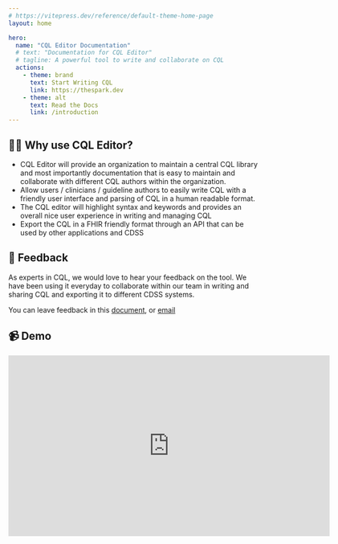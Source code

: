 ```yaml
---
# https://vitepress.dev/reference/default-theme-home-page
layout: home

hero:
  name: "CQL Editor Documentation"
  # text: "Documentation for CQL Editor"
  # tagline: A powerful tool to write and collaborate on CQL
  actions:
    - theme: brand
      text: Start Writing CQL
      link: https://thespark.dev
    - theme: alt
      text: Read the Docs
      link: /introduction
---
```


## 🙋‍♂️ Why use CQL Editor?

- CQL Editor will provide an organization to maintain a central CQL library and most importantly documentation that is easy to maintain and collaborate with different CQL authors within the organization.
- Allow users / clinicians / guideline authors to easily write CQL with a friendly user interface and parsing of CQL in a human readable format.
- The CQL editor will highlight syntax and keywords and provides an overall nice user experience in writing and managing CQL
- Export the CQL in a FHIR friendly format through an API that can be used by other applications and CDSS

## 💬 Feedback

As experts in CQL, we would love to hear your feedback on the tool. We have been using it everyday to collaborate within our team in writing and sharing CQL and exporting it to different CDSS systems.

You can leave feedback in this [document](https://docs.google.com/document/d/1UPHdSGk8icUiDnm8RpGsv48t0IYNdyec7KP_HR0Ofwo/edit?usp=sharing), or [email](mailto:rukshan@ruky.me)

## 📹 Demo

<iframe title="vimeo-player" src="https://player.vimeo.com/video/1081104117?h=9155afde6f" width="640" height="360" frameborder="0"    allowfullscreen></iframe>
